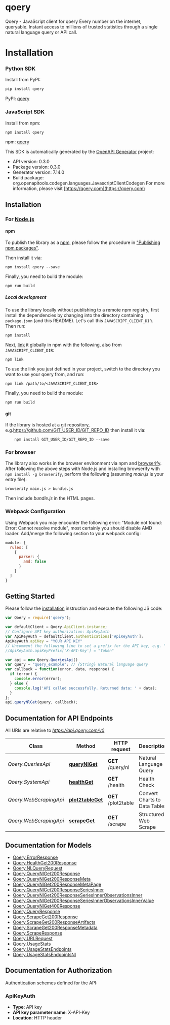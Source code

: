 # qoery

Qoery - JavaScript client for qoery
Every number on the internet, queryable. Instant access to millions of trusted
statistics through a single natural language query or API call.

# Installation

### Python SDK

Install from PyPI:

```bash
pip install qoery
```

PyPI: [qoery](https://pypi.org/project/qoery/)

### JavaScript SDK

Install from npm:

```bash
npm install qoery
```

npm: [qoery](https://www.npmjs.com/package/qoery)

This SDK is automatically generated by the [OpenAPI Generator](https://openapi-generator.tech) project:

- API version: 0.3.0
- Package version: 0.3.0
- Generator version: 7.14.0
- Build package: org.openapitools.codegen.languages.JavascriptClientCodegen
For more information, please visit [https://qoery.com](https://qoery.com)

## Installation

### For [Node.js](https://nodejs.org/)

#### npm

To publish the library as a [npm](https://www.npmjs.com/), please follow the procedure in ["Publishing npm packages"](https://docs.npmjs.com/getting-started/publishing-npm-packages).

Then install it via:

```shell
npm install qoery --save
```

Finally, you need to build the module:

```shell
npm run build
```

##### Local development

To use the library locally without publishing to a remote npm registry, first install the dependencies by changing into the directory containing `package.json` (and this README). Let's call this `JAVASCRIPT_CLIENT_DIR`. Then run:

```shell
npm install
```

Next, [link](https://docs.npmjs.com/cli/link) it globally in npm with the following, also from `JAVASCRIPT_CLIENT_DIR`:

```shell
npm link
```

To use the link you just defined in your project, switch to the directory you want to use your qoery from, and run:

```shell
npm link /path/to/<JAVASCRIPT_CLIENT_DIR>
```

Finally, you need to build the module:

```shell
npm run build
```

#### git

If the library is hosted at a git repository, e.g.https://github.com/GIT_USER_ID/GIT_REPO_ID
then install it via:

```shell
    npm install GIT_USER_ID/GIT_REPO_ID --save
```

### For browser

The library also works in the browser environment via npm and [browserify](http://browserify.org/). After following
the above steps with Node.js and installing browserify with `npm install -g browserify`,
perform the following (assuming *main.js* is your entry file):

```shell
browserify main.js > bundle.js
```

Then include *bundle.js* in the HTML pages.

### Webpack Configuration

Using Webpack you may encounter the following error: "Module not found: Error:
Cannot resolve module", most certainly you should disable AMD loader. Add/merge
the following section to your webpack config:

```javascript
module: {
  rules: [
    {
      parser: {
        amd: false
      }
    }
  ]
}
```

## Getting Started

Please follow the [installation](#installation) instruction and execute the following JS code:

```javascript
var Qoery = require('qoery');

var defaultClient = Qoery.ApiClient.instance;
// Configure API key authorization: ApiKeyAuth
var ApiKeyAuth = defaultClient.authentications['ApiKeyAuth'];
ApiKeyAuth.apiKey = "YOUR API KEY"
// Uncomment the following line to set a prefix for the API key, e.g. "Token" (defaults to null)
//ApiKeyAuth.apiKeyPrefix['X-API-Key'] = "Token"

var api = new Qoery.QueriesApi()
var query = "query_example"; // {String} Natural language query
var callback = function(error, data, response) {
  if (error) {
    console.error(error);
  } else {
    console.log('API called successfully. Returned data: ' + data);
  }
};
api.queryNlGet(query, callback);

```

## Documentation for API Endpoints

All URIs are relative to *https://api.qoery.com/v0*

Class | Method | HTTP request | Description
------------ | ------------- | ------------- | -------------
*Qoery.QueriesApi* | [**queryNlGet**](docs/QueriesApi.md#queryNlGet) | **GET** /query/nl | Natural Language Query
*Qoery.SystemApi* | [**healthGet**](docs/SystemApi.md#healthGet) | **GET** /health | Health Check
*Qoery.WebScrapingApi* | [**plot2tableGet**](docs/WebScrapingApi.md#plot2tableGet) | **GET** /plot2table | Convert Charts to Data Tables
*Qoery.WebScrapingApi* | [**scrapeGet**](docs/WebScrapingApi.md#scrapeGet) | **GET** /scrape | Structured Web Scrape


## Documentation for Models

 - [Qoery.ErrorResponse](docs/ErrorResponse.md)
 - [Qoery.HealthGet200Response](docs/HealthGet200Response.md)
 - [Qoery.NLQueryRequest](docs/NLQueryRequest.md)
 - [Qoery.QueryNlGet200Response](docs/QueryNlGet200Response.md)
 - [Qoery.QueryNlGet200ResponseMeta](docs/QueryNlGet200ResponseMeta.md)
 - [Qoery.QueryNlGet200ResponseMetaPage](docs/QueryNlGet200ResponseMetaPage.md)
 - [Qoery.QueryNlGet200ResponseSeriesInner](docs/QueryNlGet200ResponseSeriesInner.md)
 - [Qoery.QueryNlGet200ResponseSeriesInnerObservationsInner](docs/QueryNlGet200ResponseSeriesInnerObservationsInner.md)
 - [Qoery.QueryNlGet200ResponseSeriesInnerObservationsInnerValue](docs/QueryNlGet200ResponseSeriesInnerObservationsInnerValue.md)
 - [Qoery.QueryNlGet400Response](docs/QueryNlGet400Response.md)
 - [Qoery.QueryResponse](docs/QueryResponse.md)
 - [Qoery.ScrapeGet200Response](docs/ScrapeGet200Response.md)
 - [Qoery.ScrapeGet200ResponseArtifacts](docs/ScrapeGet200ResponseArtifacts.md)
 - [Qoery.ScrapeGet200ResponseMetadata](docs/ScrapeGet200ResponseMetadata.md)
 - [Qoery.ScrapeResponse](docs/ScrapeResponse.md)
 - [Qoery.URLRequest](docs/URLRequest.md)
 - [Qoery.UsageStats](docs/UsageStats.md)
 - [Qoery.UsageStatsEndpoints](docs/UsageStatsEndpoints.md)
 - [Qoery.UsageStatsEndpointsNl](docs/UsageStatsEndpointsNl.md)


## Documentation for Authorization


Authentication schemes defined for the API:
### ApiKeyAuth


- **Type**: API key
- **API key parameter name**: X-API-Key
- **Location**: HTTP header

